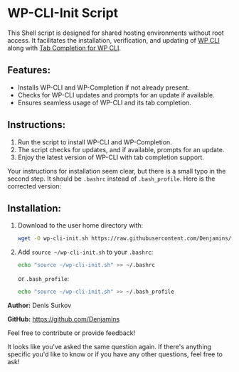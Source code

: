 # WP-CLI-Init Script

This Shell script is designed for shared hosting environments without root access. It facilitates the installation, verification, and updating of [WP CLI](https://wp-cli.org) along with [Tab Completion for WP CLI](https://make.wordpress.org/cli/handbook/guides/installing/#tab-completions).

## Features:
- Installs WP-CLI and WP-Completion if not already present.
- Checks for WP-CLI updates and prompts for an update if available.
- Ensures seamless usage of WP-CLI and its tab completion.

## Instructions:
1. Run the script to install WP-CLI and WP-Completion.
2. The script checks for updates, and if available, prompts for an update.
3. Enjoy the latest version of WP-CLI with tab completion support.

Your instructions for installation seem clear, but there is a small typo in the second step. It should be `.bashrc` instead of `.bash_profile`. Here is the corrected version:

## Installation:
1. Download to the user home directory with:
   ```bash
   wget -O wp-cli-init.sh https://raw.githubusercontent.com/Denjamins/wp-cli-init/main/wp-cli-init.sh
   ```
2. Add `source ~/wp-cli-init.sh` to your `.bashrc`:
   ```bash
   echo "source ~/wp-cli-init.sh" >> ~/.bashrc
   ```
   or `.bash_profile`:
   ```bash
   echo "source ~/wp-cli-init.sh" >> ~/.bash_profile
   ```

**Author:** Denis Surkov

**GitHub:** https://github.com/Denjamins

Feel free to contribute or provide feedback!

It looks like you've asked the same question again. If there's anything specific you'd like to know or if you have any other questions, feel free to ask!
